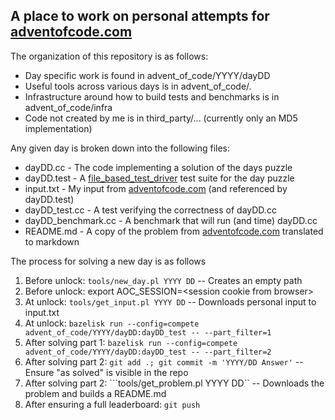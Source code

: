## A place to work on personal attempts for [adventofcode.com](https://adventofcode.com) ##

The organization of this repository is as follows:

 * Day specific work is found in advent_of_code/YYYY/dayDD
 * Useful tools across various days is in advent_of_code/.
 * Infrastructure around how to build tests and benchmarks is in advent_of_code/infra
 * Code not created by me is in third_party/... (currently only an MD5 implementation)
 
 Any given day is broken down into the following files:
 
 * dayDD.cc - The code implementing a solution of the days puzzle
 * dayDD.test - A [file_based_test_driver](https://github.com/google/file-based-test-driver) test suite for the day puzzle
 * input.txt - My input from [adventofcode.com](https://adventofcode.com) (and referenced by dayDD.test)
 * dayDD_test.cc - A test verifying the correctness of dayDD.cc
 * dayDD_benchmark.cc - A benchmark that will run (and time) dayDD.cc
 * README.md - A copy of the problem from [adventofcode.com](https://adventofcode.com) translated to markdown
 
 The process for solving a new day is as follows
 
 1. Before unlock: ```tools/new_day.pl YYYY DD``` -- Creates an empty path
 2. Before unlock: export AOC_SESSION=&lt;session cookie from browser&gt;
 3. At unlock: ```tools/get_input.pl YYYY DD``` -- Downloads personal input to input.txt
 4. At unlock: ```bazelisk run --config=compete advent_of_code/YYYY/dayDD:dayDD_test -- --part_filter=1```
 5. After solving part 1: ```bazelisk run --config=compete advent_of_code/YYYY/dayDD:dayDD_test -- --part_filter=2```
 6. After solving part 2: ```git add .; git commit -m 'YYYY/DD Answer'``` -- Ensure "as solved" is visible in the repo
 7. After solving part 2: ```tools/get_problem.pl YYYY DD`` -- Downloads the problem and builds a README.md
 8. After ensuring a full leaderboard: ```git push```
